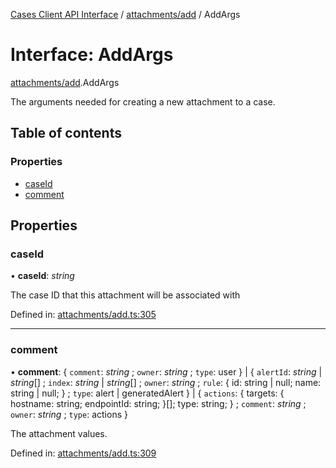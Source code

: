[Cases Client API Interface](../cases_client_api.md) / [attachments/add](../modules/attachments_add.md) / AddArgs

# Interface: AddArgs

[attachments/add](../modules/attachments_add.md).AddArgs

The arguments needed for creating a new attachment to a case.

## Table of contents

### Properties

- [caseId](attachments_add.addargs.md#caseid)
- [comment](attachments_add.addargs.md#comment)

## Properties

### caseId

• **caseId**: *string*

The case ID that this attachment will be associated with

Defined in: [attachments/add.ts:305](https://github.com/elastic/kibana/blob/a80791aa4cc/x-pack/plugins/cases/server/client/attachments/add.ts#L305)

___

### comment

• **comment**: { `comment`: *string* ; `owner`: *string* ; `type`: user  } \| { `alertId`: *string* \| *string*[] ; `index`: *string* \| *string*[] ; `owner`: *string* ; `rule`: { id: string \| null; name: string \| null; } ; `type`: alert \| generatedAlert  } \| { `actions`: { targets: { hostname: string; endpointId: string; }[]; type: string; } ; `comment`: *string* ; `owner`: *string* ; `type`: actions  }

The attachment values.

Defined in: [attachments/add.ts:309](https://github.com/elastic/kibana/blob/a80791aa4cc/x-pack/plugins/cases/server/client/attachments/add.ts#L309)
